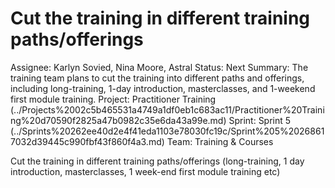 # Cut the training in different training paths/offerings

Assignee: Karlyn Sovied, Nina Moore, Astral
Status: Next
Summary: The training team plans to cut the training into different paths and offerings, including long-training, 1-day introduction, masterclasses, and 1-weekend first module training.
Project: Practitioner Training (../Projects%2002c5b465531a4749a1df0eb1c683ac11/Practitioner%20Training%20d70590f2825a47b0982c35e6da43a99e.md)
Sprint: Sprint 5 (../Sprints%20262ee40d2e4f41eda1103e78030fc19c/Sprint%205%20268617032d39445c990fbf43f860f4a3.md)
Team: Training & Courses

Cut the training in different training paths/offerings (long-training, 1 day introduction, masterclasses, 1 week-end first module training etc)